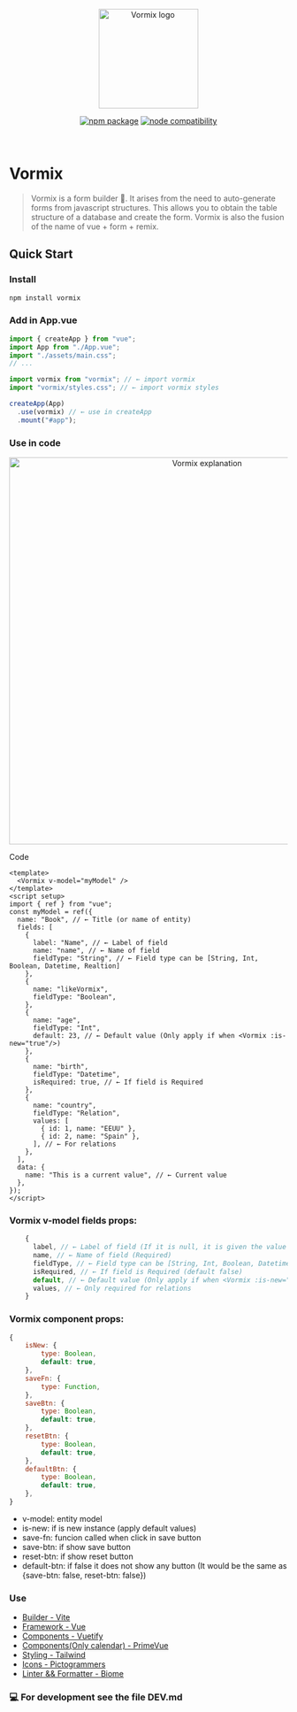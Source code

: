 <p align="center">
  <a href="https://github.com/alexmorenograu/vormix" target="_blank" rel="noopener noreferrer">
    <img width="180" src="https://exposerjs-docs.onrender.com/vormix.png" alt="Vormix logo">
  </a>
</p>
<p align="center">
  <a href="https://npmjs.com/package/vormix"><img src="https://img.shields.io/npm/v/vormix.svg" alt="npm package"></a>
  <a href="https://nodejs.org/en/about/previous-releases"><img src="https://img.shields.io/node/v/vormix.svg" alt="node compatibility"></a>
</p>
<br/>

# Vormix

> Vormix is a form builder 📝. It arises from the need to auto-generate forms from javascript structures.
> This allows you to obtain the table structure of a database and create the form.
> Vormix is also the fusion of the name of vue + form + remix.

## Quick Start

### Install

```sh
npm install vormix
```

### Add in App.vue

```js
import { createApp } from "vue";
import App from "./App.vue";
import "./assets/main.css";
// ...

import vormix from "vormix"; // ← import vormix
import "vormix/styles.css"; // ← import vormix styles

createApp(App)
  .use(vormix) // ← use in createApp
  .mount("#app");
```

### Use in code

<p align="center">
    <img width="700" src="https://exposerjs-docs.onrender.com/vormix-readme.png" alt="Vormix explanation">
</p>

Code

```vue
<template>
  <Vormix v-model="myModel" />
</template>
<script setup>
import { ref } from "vue";
const myModel = ref({
  name: "Book", // ← Title (or name of entity)
  fields: [
    {
      label: "Name", // ← Label of field
      name: "name", // ← Name of field
      fieldType: "String", // ← Field type can be [String, Int, Boolean, Datetime, Realtion]
    },
    {
      name: "likeVormix",
      fieldType: "Boolean",
    },
    {
      name: "age",
      fieldType: "Int",
      default: 23, // ← Default value (Only apply if when <Vormix :is-new="true"/>)
    },
    {
      name: "birth",
      fieldType: "Datetime",
      isRequired: true, // ← If field is Required
    },
    {
      name: "country",
      fieldType: "Relation",
      values: [
        { id: 1, name: "EEUU" },
        { id: 2, name: "Spain" },
      ], // ← For relations
    },
  ],
  data: {
    name: "This is a current value", // ← Current value
  },
});
</script>
```

### Vormix v-model fields props:

```js
    {
      label, // ← Label of field (If it is null, it is given the value of "name" field)
      name, // ← Name of field (Required)
      fieldType, // ← Field type can be [String, Int, Boolean, Datetime, Realtion] (Required)
      isRequired, // ← If field is Required (default false)
      default, // ← Default value (Only apply if when <Vormix :is-new="true"/>)
      values, // ← Only required for relations
    }
```

### Vormix component props:

```js
{
    isNew: {
        type: Boolean,
        default: true,
    },
    saveFn: {
        type: Function,
    },
    saveBtn: {
        type: Boolean,
        default: true,
    },
    resetBtn: {
        type: Boolean,
        default: true,
    },
    defaultBtn: {
        type: Boolean,
        default: true,
    },
}
```

- v-model: entity model
- is-new: if is new instance (apply default values)
- save-fn: funcion called when click in save button
- save-btn: if show save button
- reset-btn: if show reset button
- default-btn: if false it does not show any button (It would be the same as
  {save-btn: false, reset-btn: false})

### Use

- [Builder - Vite](https://vitejs.dev/)
- [Framework - Vue](https://vuejs.org/)
- [Components - Vuetify](https://vuetifyjs.com/)
- [Components(Only calendar) - PrimeVue](https://primevue.org/calendar/#api.calendar)
- [Styling - Tailwind](https://tailwindcss.com/)
- [Icons - Pictogrammers](https://pictogrammers.com/)
- [Linter && Formatter - Biome](https://biomejs.dev/)

### 💻 For development see the file DEV.md
